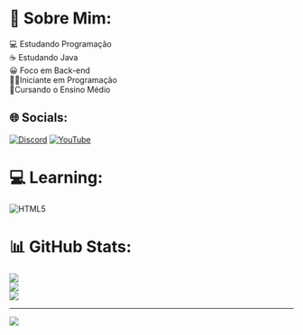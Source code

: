 # 💫 Sobre Mim:<br>
💻 Estudando Programação<br>☕ Estudando Java<br>😀 Foco em Back-end<br>👨‍🎓Iniciante em Programação<br>🎒Cursando o Ensino Médio


## 🌐 Socials:
[![Discord](https://img.shields.io/badge/Discord-%237289DA.svg?logo=discord&logoColor=white)]([https://discord.gg/https://discord.gg/k5bAzWvdjj](https://discord.gg/V799s5Eubk)) [![YouTube](https://img.shields.io/badge/YouTube-%23FF0000.svg?logo=YouTube&logoColor=white)]([https://youtube.com/@https://youtube.com/@anexxo3059](https://www.youtube.com/@Ivanlog2)) 

# 💻 Learning:
![HTML5](https://img.shields.io/badge/Java-000?style=for-the-badge&logo=openjdk&logoColor=white)
# 📊 GitHub Stats:
![](https://github-readme-stats.vercel.app/api?username=Ivan21911&theme=gotham&hide_border=false&include_all_commits=false&count_private=false)<br/>
![](https://github-readme-streak-stats.herokuapp.com/?user=Ivan21911&theme=gotham&hide_border=false)<br/>
![](https://github-readme-stats.vercel.app/api/top-langs/?username=Ivan21911&theme=gotham&hide_border=false&include_all_commits=false&count_private=false&layout=compact)

---
[![](https://visitcount.itsvg.in/api?id=Ivan21911&icon=3&color=1)](https://visitcount.itsvg.in)

<!-- Proudly created with GPRM ( https://gprm.itsvg.in ) -->
